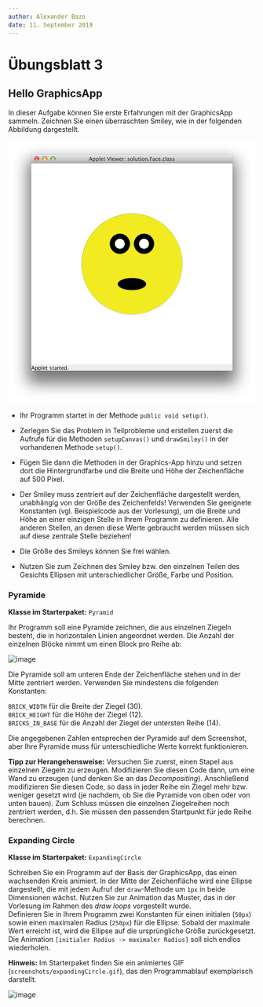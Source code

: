 ```yaml
---
author:	Alexander Bazo
date: 11. September 2019
---
```


# Übungsblatt 3

## **Hello GraphicsApp**

In dieser Aufgabe können Sie erste Erfahrungen mit der GraphicsApp
sammeln. Zeichnen Sie einen überraschten Smiley, wie in der folgenden
Abbildung dargestellt.

![image](img/face_finished.png)

-   Ihr Programm startet in der Methode `public void setup()`.

-   Zerlegen Sie das Problem in Teilprobleme und erstellen zuerst die
    Aufrufe für die Methoden `setupCanvas()` und `drawSmiley()` in der
    vorhandenen Methode `setup()`.

-   Fügen Sie dann die Methoden in der Graphics-App hinzu und setzen
    dort die Hintergrundfarbe und die Breite und Höhe der Zeichenfläche
    auf 500 Pixel.

-   Der Smiley muss zentriert auf der Zeichenfläche dargestellt werden,
    unabhängig von der Größe des Zeichenfelds! Verwenden Sie geeignete
    Konstanten (vgl. Beispielcode aus der Vorlesung), um die Breite und
    Höhe an einer einzigen Stelle in Ihrem Programm zu definieren. Alle
    anderen Stellen, an denen diese Werte gebraucht werden müssen sich
    auf diese zentrale Stelle beziehen!

-   Die Größe des Smileys können Sie frei wählen.

-   Nutzen Sie zum Zeichnen des Smiley bzw. den einzelnen Teilen des
    Gesichts Ellipsen mit unterschiedlicher Größe, Farbe und Position.


### **Pyramide**

**Klasse im Starterpaket:** `Pyramid`

Ihr Programm soll eine Pyramide zeichnen, die aus einzelnen Ziegeln
besteht, die in horizontalen Linien angeordnet werden. Die Anzahl der
einzelnen Blöcke nimmt um einen Block pro Reihe ab:

![image](img/04_pyramid.png)

Die Pyramide soll am unteren Ende der Zeichenfläche stehen und in der
Mitte zentriert werden. Verwenden Sie mindestens die folgenden
Konstanten:

`BRICK_WIDTH` für die Breite der Ziegel (30).\
`BRICK_HEIGHT` für die Höhe der Ziegel (12).\
`BRICKS_IN_BASE` für die Anzahl der Ziegel der untersten Reihe (14).

Die angegebenen Zahlen entsprechen der Pyramide auf dem Screenshot, aber Ihre Pyramide muss für unterschiedliche Werte korrekt funktionieren.

**Tipp zur Herangehensweise:** Versuchen Sie zuerst, einen Stapel aus
einzelnen Ziegeln zu erzeugen. Modifizieren Sie diesen Code dann, um
eine Wand zu erzeugen (und denken Sie an das *Decompositing*).
Anschließend modifizieren Sie diesen Code, so dass in jeder Reihe ein
Ziegel mehr bzw. weniger gesetzt wird (je nachdem, ob Sie die Pyramide
von oben oder von unten bauen). Zum Schluss müssen die einzelnen
Ziegelreihen noch zentriert werden, d.h. Sie müssen den passenden
Startpunkt für jede Reihe berechnen.

### **Expanding Circle**

**Klasse im Starterpaket:** `ExpandingCircle`

Schreiben Sie ein Programm auf der Basis der GraphicsApp, das einen
wachsenden Kreis animiert. In der Mitte der Zeichenfläche wird eine
Ellipse dargestellt, die mit jedem Aufruf der `draw`-Methode um `1px` in
beide Dimensionen wächst. Nutzen Sie zur Animation das Muster, das in
der Vorlesung im Rahmen des *draw loops* vorgestellt wurde.\
Definieren Sie in Ihrem Programm zwei Konstanten für einen initialen
(`50px`) sowie einen maximalen Radius (`250px`) für die Ellipse. Sobald
der maximale Wert erreicht ist, wird die Ellipse auf die ursprüngliche
Größe zurückgesetzt. Die Animation
`[initialer Radius -> maximaler Radius]` soll sich endlos wiederholen.

**Hinweis:** Im Starterpaket finden Sie ein animiertes GIF
(`screenshots/expandingCircle.gif`), das den Programmablauf exemplarisch darstellt.

![image](img/04_expandingCircle.png)
